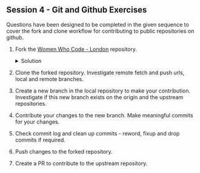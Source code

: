 Session 4  - Git and Github Exercises
---

Questions have been designed to be completed in the given sequence to cover the fork and clone workflow for contributing to public repositories on github.

1. Fork the [Women Who Code - London](https://github.com/WomenWhoCode/WWCode-London) repository.

    <details>
    <summary>Solution</summary>

    ```bash
    https://docs.github.com/en/get-started/quickstart/fork-a-repo
    ```
    </details>

2. Clone the forked repository. Investigate remote fetch and push urls, local and remote branches.
3. Create a new branch in the local repository to make your contribution. Investigate if this new branch exists on the origin and the upstream repositories.  
4. Contribute your changes to the new branch. Make meaningful commits for your changes.
5. Check commit log and clean up commits - reword, fixup and drop commits if required.
6. Push changes to the forked repository.
7. Create a PR to contribute to the upstream repository.